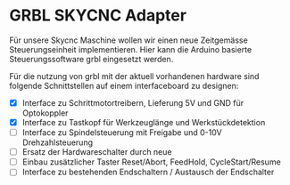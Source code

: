 # GRBL SKYCNC Adapter

Für unsere Skycnc Maschine wollen wir einen neue Zeitgemässe Steuerungseinheit implementieren. Hier kann die Arduino basierte Steuerungssoftware grbl eingesetzt werden.

Für die nutzung von grbl mit der aktuell vorhandenen hardware sind folgende Schnittstellen auf einem interfaceboard zu designen:

- [x] Interface zu Schrittmotortreibern, Lieferung 5V und GND für Optokoppler
- [x] Interface zu Tastkopf für Werkzeuglänge und Werkstückdetektion
- [ ] Interface zu Spindelsteuerung mit Freigabe und 0-10V Drehzahlsteuerung
- [ ] Ersatz der Hardwareschalter durch neue
- [ ] Einbau zusätzlicher Taster Reset/Abort, FeedHold, CycleStart/Resume
- [ ] Interface zu bestehenden Endschaltern / Austausch der Endschalter
